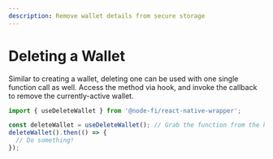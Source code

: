 ```yaml
---
description: Remove wallet details from secure storage
---
```


# Deleting a Wallet

Similar to creating a wallet, deleting one can be used with one single function call as well. Access the method via hook, and invoke the callback to remove the currently-active wallet.

```typescript
import { useDeleteWallet } from '@node-fi/react-native-wrapper';

const deleteWallet = useDeleteWallet(); // Grab the function from the hook
deleteWallet().then(() => {
  // Do something!
});
```

